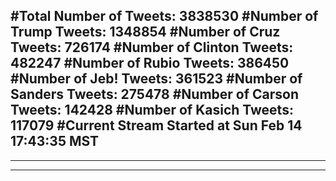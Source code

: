 #Total Number of Tweets: 3838530 
#Number of Trump Tweets: 1348854
#Number of Cruz Tweets: 726174
#Number of Clinton Tweets: 482247
#Number of Rubio Tweets: 386450
#Number of Jeb! Tweets: 361523
#Number of Sanders Tweets: 275478
#Number of Carson Tweets: 142428
#Number of Kasich Tweets: 117079
#Current Stream Started at Sun Feb 14 17:43:35 MST
---
---
---
